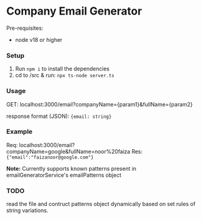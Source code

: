# Company Email Generator

Pre-requisites:
- node v18 or higher

### Setup

1. Run `npm i` to install the dependencies
2. cd to /src & run: `npx ts-node server.ts`

### Usage

GET: localhost:3000/email?companyName={param1}&fullName={param2}

response format (JSON): `{email: string}`

### Example

Req: localhost:3000/email?companyName=google&fullName=noor%20faiza
Res: `{"email":"faizanoor@google.com"}`

**Note:** Currently supports known patterns present in emailGeneratorService's emailPatterns object

### TODO

read the file and contruct patterns object dynamically based on set rules of string variations.
